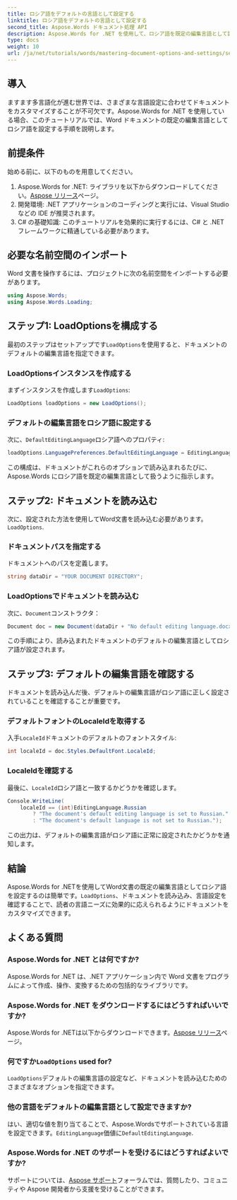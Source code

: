 ```yaml
---
title: ロシア語をデフォルトの言語として設定する
linktitle: ロシア語をデフォルトの言語として設定する
second_title: Aspose.Words ドキュメント処理 API
description: Aspose.Words for .NET を使用して、ロシア語を既定の編集言語として設定し、Word 文書をカスタマイズする方法を学びます。このステップ バイ ステップ ガイド。
type: docs
weight: 10
url: /ja/net/tutorials/words/mastering-document-options-and-settings/set-russian-as-default-edit-language/
---
```

## 導入

ますます多言語化が進む世界では、さまざまな言語設定に合わせてドキュメントをカスタマイズすることが不可欠です。Aspose.Words for .NET を使用している場合、このチュートリアルでは、Word ドキュメントの既定の編集言語としてロシア語を設定する手順を説明します。 

## 前提条件

始める前に、以下のものを用意してください。

1.  Aspose.Words for .NET: ライブラリを以下からダウンロードしてください。[Aspose リリース](https://releases.aspose.com/words/net/)ページ。
2. 開発環境: .NET アプリケーションのコーディングと実行には、Visual Studio などの IDE が推奨されます。
3. C# の基礎知識: このチュートリアルを効果的に実行するには、C# と .NET フレームワークに精通している必要があります。

## 必要な名前空間のインポート

Word 文書を操作するには、プロジェクトに次の名前空間をインポートする必要があります。

```csharp
using Aspose.Words;
using Aspose.Words.Loading;
```

## ステップ1: LoadOptionsを構成する

最初のステップはセットアップです`LoadOptions`を使用すると、ドキュメントのデフォルトの編集言語を指定できます。

### LoadOptionsインスタンスを作成する

まずインスタンスを作成します`LoadOptions`:

```csharp
LoadOptions loadOptions = new LoadOptions();
```

### デフォルトの編集言語をロシア語に設定する

次に、`DefaultEditingLanguage`ロシア語へのプロパティ:

```csharp
loadOptions.LanguagePreferences.DefaultEditingLanguage = EditingLanguage.Russian;
```

この構成は、ドキュメントがこれらのオプションで読み込まれるたびに、Aspose.Words にロシア語を既定の編集言語として扱うように指示します。

## ステップ2: ドキュメントを読み込む

次に、設定された方法を使用してWord文書を読み込む必要があります。`LoadOptions`.

### ドキュメントパスを指定する

ドキュメントへのパスを定義します。

```csharp
string dataDir = "YOUR DOCUMENT DIRECTORY";
```

### LoadOptionsでドキュメントを読み込む

次に、`Document`コンストラクタ：

```csharp
Document doc = new Document(dataDir + "No default editing language.docx", loadOptions);
```

この手順により、読み込まれたドキュメントのデフォルトの編集言語としてロシア語が設定されます。

## ステップ3: デフォルトの編集言語を確認する

ドキュメントを読み込んだ後、デフォルトの編集言語がロシア語に正しく設定されていることを確認することが重要です。

### デフォルトフォントのLocaleIdを取得する

入手`LocaleId`ドキュメントのデフォルトのフォントスタイル:

```csharp
int localeId = doc.Styles.DefaultFont.LocaleId;
```

### LocaleIdを確認する

最後に、`LocaleId`ロシア語と一致するかどうかを確認します。

```csharp
Console.WriteLine(
    localeId == (int)EditingLanguage.Russian
        ? "The document's default editing language is set to Russian."
        : "The document's default language is not set to Russian.");
```

この出力は、デフォルトの編集言語がロシア語に正常に設定されたかどうかを通知します。

## 結論

Aspose.Words for .NETを使用してWord文書の既定の編集言語としてロシア語を設定するのは簡単です。`LoadOptions`、ドキュメントを読み込み、言語設定を確認することで、読者の言語ニーズに効果的に応えられるようにドキュメントをカスタマイズできます。

## よくある質問

### Aspose.Words for .NET とは何ですか?

Aspose.Words for .NET は、.NET アプリケーション内で Word 文書をプログラムによって作成、操作、変換するための包括的なライブラリです。

### Aspose.Words for .NET をダウンロードするにはどうすればいいですか?

 Aspose.Words for .NETは以下からダウンロードできます。[Aspose リリース](https://releases.aspose.com/words/net/)ページ。

### 何ですか`LoadOptions` used for?

`LoadOptions`デフォルトの編集言語の設定など、ドキュメントを読み込むためのさまざまなオプションを指定できます。

### 他の言語をデフォルトの編集言語として設定できますか?

はい、適切な値を割り当てることで、Aspose.Wordsでサポートされている言語を設定できます。`EditingLanguage`価値に`DefaultEditingLanguage`.

### Aspose.Words for .NET のサポートを受けるにはどうすればよいですか?

サポートについては、[Aspose サポート](https://forum.aspose.com/c/words/8)フォーラムでは、質問したり、コミュニティや Aspose 開発者から支援を受けることができます。